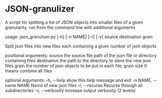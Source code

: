 # JSON-granulizer
A script for splitting a list of JSON objects into smaller files of a given granularity, run from the command line with additional arguments

usage: json_granuliser.py [-h] [-n NAME] [-r] [-v] source destination grain

Split json files into new files each containing a given number of json objects

positional arguments:
  source                the source file path of the json file or directory
                        containing files
  destination           the path to the directory to store the new json files
  grain                 the number of json objects to be put in each file,
                        grain size 0 means combine all files

optional arguments:
  -h, --help            show this help message and exit
  -n NAME, --name NAME  Name of new json files
  -r, --recurse         Recurse through all subdirectories
  -v, --verbosity       increase output verbosity (2 levels)
